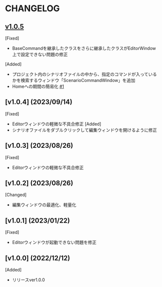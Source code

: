 # CHANGELOG

## [v1.0.5](2024/05/20)
[Fixed]
- BaseCommandを継承したクラスをさらに継承したクラスがEditorWindow上で設定できない問題の修正

[Added]
- プロジェクト内のシナリオファイルの中から、指定のコマンドが入っているかを検索するウィンドウ「ScenarioCommandWindow」を追加
- Homeへの期間の簡易化 [#1](https://github.com/bexide/BxUni-ScenarioBuilder/pull/1)


## [v1.0.4] (2023/09/14)
[Fixed]
- Editorウィンドウの軽微な不具合修正
[Added]
- シナリオファイルをダブルクリックして編集ウィンドウを開けるように修正

## [v1.0.3] (2023/08/26)
[Fixed]
- Editorウィンドウの軽微な不具合修正

## [v1.0.2] (2023/08/26)
[Changed]
- 編集ウィンドウの最適化、軽量化

## [v1.0.1] (2023/01/22)
[Fixed]
- Editorウィンドウが起動できない問題を修正

## [v1.0.0] (2022/12/12)
[Added]
- リリースver1.0.0